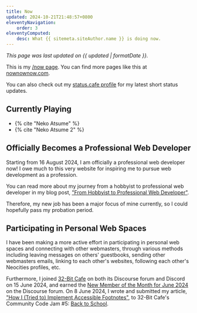 ```yaml
---
title: Now
updated: 2024-10-21T21:48:57+0800
eleventyNavigation:
    order: 3
eleventyComputed:
    desc: What {{ sitemeta.siteAuthor.name }} is doing now.
---
```


*This page was last updated on <time datetime="{{ updated }}">{{ updated | formatDate }}</time>.*

This is my [/now page](https://nownownow.com/about). You can find more pages like this at [nownownow.com](https://nownownow.com/).

You can also check out my [status.cafe profile](https://status.cafe/users/leilukin) for my latest short status updates.

## Currently Playing

* {% cite "Neko Atsume" %}
* {% cite "Neko Atsume 2" %}

## Officially Becomes a Professional Web Developer

Starting from 16 August 2024, I am officially a professional web developer now! I owe much to this very website for inspiring me to pursue web development as a profession.

You can read more about my journey from a hobbyist to professional web developer in my blog post, ["From Hobbyist to Professional Web Developer"](/blog/posts/2024-08-18-from-hobbyist-to-professional-web-developer).

Therefore, my new job has been a major focus of mine currently, so I could hopefully pass my probation period.

## Participating in Personal Web Spaces

I have been making a more active effort in participating in personal web spaces and connecting with other webmasters, through various methods including leaving messages on others' guestbooks, sending other webmasters emails, linking to each other's websites, following each other's Neocities profiles, etc.

Furthermore, I joined [32-Bit Cafe](https://32bit.cafe/) on both its Discourse forum and Discord on 15 June 2024, and earned the [New Member of the Month for June 2024](https://tumbleblog.leilukin.com/2024/07/02/earned-32-bit-cafe-new-member-of-the-month-award-for-june-2024/) on the Discourse forum. On 8 June 2024, I wrote and submitted my article, ["How I (Tried to) Implement Accessible Footnotes"](/articles/accessible-footnotes), to 32-Bit Cafe's Community Code Jam #5: [Back to School](https://32bit.cafe/~xandra/events/codejam5/).
